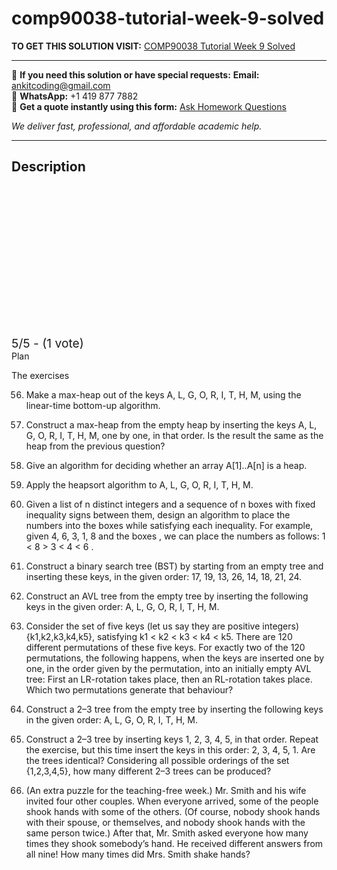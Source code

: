 # comp90038-tutorial-week-9-solved
**TO GET THIS SOLUTION VISIT:** [COMP90038 Tutorial Week 9 Solved](https://www.ankitcodinghub.com/product/comp90038-algorithms-and-complexity-tutorial-week-9-solved/)


---

📩 **If you need this solution or have special requests:** **Email:** ankitcoding@gmail.com  
📱 **WhatsApp:** +1 419 877 7882  
📄 **Get a quote instantly using this form:** [Ask Homework Questions](https://www.ankitcodinghub.com/services/ask-homework-questions/)

*We deliver fast, professional, and affordable academic help.*

---

<h2>Description</h2>



<div class="kk-star-ratings kksr-auto kksr-align-center kksr-valign-top" data-payload="{&quot;align&quot;:&quot;center&quot;,&quot;id&quot;:&quot;120077&quot;,&quot;slug&quot;:&quot;default&quot;,&quot;valign&quot;:&quot;top&quot;,&quot;ignore&quot;:&quot;&quot;,&quot;reference&quot;:&quot;auto&quot;,&quot;class&quot;:&quot;&quot;,&quot;count&quot;:&quot;1&quot;,&quot;legendonly&quot;:&quot;&quot;,&quot;readonly&quot;:&quot;&quot;,&quot;score&quot;:&quot;5&quot;,&quot;starsonly&quot;:&quot;&quot;,&quot;best&quot;:&quot;5&quot;,&quot;gap&quot;:&quot;4&quot;,&quot;greet&quot;:&quot;Rate this product&quot;,&quot;legend&quot;:&quot;5\/5 - (1 vote)&quot;,&quot;size&quot;:&quot;24&quot;,&quot;title&quot;:&quot;COMP90038 Tutorial Week 9 Solved&quot;,&quot;width&quot;:&quot;138&quot;,&quot;_legend&quot;:&quot;{score}\/{best} - ({count} {votes})&quot;,&quot;font_factor&quot;:&quot;1.25&quot;}">

<div class="kksr-stars">

<div class="kksr-stars-inactive">
            <div class="kksr-star" data-star="1" style="padding-right: 4px">


<div class="kksr-icon" style="width: 24px; height: 24px;"></div>
        </div>
            <div class="kksr-star" data-star="2" style="padding-right: 4px">


<div class="kksr-icon" style="width: 24px; height: 24px;"></div>
        </div>
            <div class="kksr-star" data-star="3" style="padding-right: 4px">


<div class="kksr-icon" style="width: 24px; height: 24px;"></div>
        </div>
            <div class="kksr-star" data-star="4" style="padding-right: 4px">


<div class="kksr-icon" style="width: 24px; height: 24px;"></div>
        </div>
            <div class="kksr-star" data-star="5" style="padding-right: 4px">


<div class="kksr-icon" style="width: 24px; height: 24px;"></div>
        </div>
    </div>

<div class="kksr-stars-active" style="width: 138px;">
            <div class="kksr-star" style="padding-right: 4px">


<div class="kksr-icon" style="width: 24px; height: 24px;"></div>
        </div>
            <div class="kksr-star" style="padding-right: 4px">


<div class="kksr-icon" style="width: 24px; height: 24px;"></div>
        </div>
            <div class="kksr-star" style="padding-right: 4px">


<div class="kksr-icon" style="width: 24px; height: 24px;"></div>
        </div>
            <div class="kksr-star" style="padding-right: 4px">


<div class="kksr-icon" style="width: 24px; height: 24px;"></div>
        </div>
            <div class="kksr-star" style="padding-right: 4px">


<div class="kksr-icon" style="width: 24px; height: 24px;"></div>
        </div>
    </div>
</div>


<div class="kksr-legend" style="font-size: 19.2px;">
            5/5 - (1 vote)    </div>
    </div>
Plan

The exercises

56. Make a max-heap out of the keys A, L, G, O, R, I, T, H, M, using the linear-time bottom-up algorithm.

57. Construct a max-heap from the empty heap by inserting the keys A, L, G, O, R, I, T, H, M, one by one, in that order. Is the result the same as the heap from the previous question?

58. Give an algorithm for deciding whether an array A[1]..A[n] is a heap.

59. Apply the heapsort algorithm to A, L, G, O, R, I, T, H, M.

60. Given a list of n distinct integers and a sequence of n boxes with fixed inequality signs between them, design an algorithm to place the numbers into the boxes while satisfying each inequality. For example, given 4, 6, 3, 1, 8 and the boxes , we can place the numbers as follows: 1 &lt; 8 &gt; 3 &lt; 4 &lt; 6 .

61. Construct a binary search tree (BST) by starting from an empty tree and inserting these keys, in the given order: 17, 19, 13, 26, 14, 18, 21, 24.

62. Construct an AVL tree from the empty tree by inserting the following keys in the given order: A, L, G, O, R, I, T, H, M.

63. Consider the set of five keys (let us say they are positive integers) {k1,k2,k3,k4,k5}, satisfying k1 &lt; k2 &lt; k3 &lt; k4 &lt; k5. There are 120 different permutations of these five keys. For exactly two of the 120 permutations, the following happens, when the keys are inserted one by one, in the order given by the permutation, into an initially empty AVL tree: First an LR-rotation takes place, then an RL-rotation takes place. Which two permutations generate that behaviour?

64. Construct a 2–3 tree from the empty tree by inserting the following keys in the given order: A, L, G, O, R, I, T, H, M.

65. Construct a 2–3 tree by inserting keys 1, 2, 3, 4, 5, in that order. Repeat the exercise, but this time insert the keys in this order: 2, 3, 4, 5, 1. Are the trees identical? Considering all possible orderings of the set {1,2,3,4,5}, how many different 2–3 trees can be produced?

66. (An extra puzzle for the teaching-free week.) Mr. Smith and his wife invited four other couples. When everyone arrived, some of the people shook hands with some of the others. (Of course, nobody shook hands with their spouse, or themselves, and nobody shook hands with the same person twice.) After that, Mr. Smith asked everyone how many times they shook somebody’s hand. He received different answers from all nine! How many times did Mrs. Smith shake hands?
